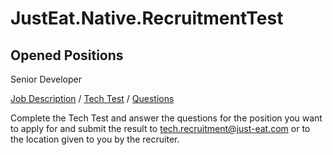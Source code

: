 JustEat.Native.RecruitmentTest
==============================

## Opened Positions ##

Senior Developer

[Job Description](http://tech.just-eat.com/jobs/senior-embedded-c-software-engineers-bristol-and-london/) 
/
[Tech Test](TechTest.md)
/
[Questions](Senior.Developer.Questions.md)


Complete the Tech Test and answer the questions for the position you want to apply for and submit the result to tech.recruitment@just-eat.com or to the location given to you by the recruiter.
